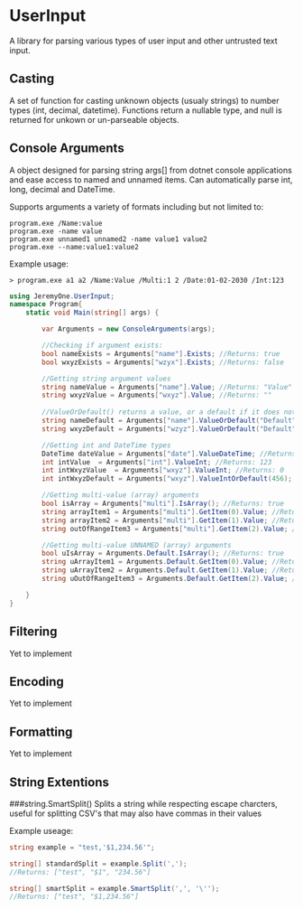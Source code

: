 ﻿# UserInput

A library for parsing various types of user input and other untrusted text input.

## Casting
A set of function for casting unknown objects (usualy strings) to number types (int, decimal, datetime). Functions return a nullable type, and null is returned for unkown or un-parseable objects.

## Console Arguments
A object designed for parsing string args[] from dotnet console applications and ease access to named and unnamed items. Can automatically parse int, long, decimal and DateTime.

Supports arguments a variety of formats including but not limited to:
```
program.exe /Name:value
program.exe -name value
program.exe unnamed1 unnamed2 -name value1 value2
program.exe --name:value1:value2

```
Example usage:
```
> program.exe a1 a2 /Name:Value /Multi:1 2 /Date:01-02-2030 /Int:123
```

```c#
using JeremyOne.UserInput;
namespace Program{
    static void Main(string[] args) {

        var Arguments = new ConsoleArguments(args);

        //Checking if argument exists:
        bool nameExists = Arguments["name"].Exists; //Returns: true
        bool wxyzExists = Arguments["wzyx"].Exists; //Returns: false

        //Getting string argument values
        string nameValue = Arguments["name"].Value; //Returns: "Value"
        string wxyzValue = Arguments["wxyz"].Value; //Returns: ""
 
        //ValueOrDefault() returns a value, or a default if it does not exist
        string nameDefault = Arguments["name"].ValueOrDefault("Default"); //Returns: "Value"
        string wxyzDefault = Arguments["wzyz"].ValueOrDefault("Default"); //Returns: "Default"

        //Getting int and DateTime types
        DateTime dateValue = Arguments["date"].ValueDateTime; //Returns: 01/02/2016 00:00:00
        int intValue  = Arguments["int"].ValueInt; //Returns: 123
        int intWxyzValue  = Arguments["wxyz"].ValueInt; //Returns: 0
        int intWxyzDefault = Arguments["wxyz"].ValueIntOrDefault(456); //Returns 456

        //Getting multi-value (array) arguments
        bool isArray = Arguments["multi"].IsArray(); //Returns: true
        string arrayItem1 = Arguments["multi"].GetItem(0).Value; //Returns: "a1"
        string arrayItem2 = Arguments["multi"].GetItem(1).Value; //Returns: "a2"
        string outOfRangeItem3 = Arguments["multi"].GetItem(2).Value; //Returns: ""

        //Getting multi-value UNNAMED (array) arguments
        bool uIsArray = Arguments.Default.IsArray(); //Returns: true
        string uArrayItem1 = Arguments.Default.GetItem(0).Value; //Returns: "a1"
        string uArrayItem2 = Arguments.Default.GetItem(1).Value; //Returns: "a2"
        string uOutOfRangeItem3 = Arguments.Default.GetItem(2).Value; //Returns: ""

    }
}
```

## Filtering
Yet to implement

## Encoding
Yet to implement

## Formatting
Yet to implement

## String Extentions

###string.SmartSplit()
Splits a string while respecting escape charcters, useful for splitting CSV's that may also have commas in their values

Example useage:
```c#
string example = "test,'$1,234.56'";

string[] standardSplit = example.Split(',');
//Returns: ["test", "$1", "234.56"]

string[] smartSplit = example.SmartSplit(',', '\'');
//Returns: ["test", "$1,234.56"]
```